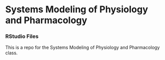 # Systems Modeling of Physiology and Pharmacology
### RStudio Files

This is a repo for the Systems Modeling of Physiology and Pharmacology class.
